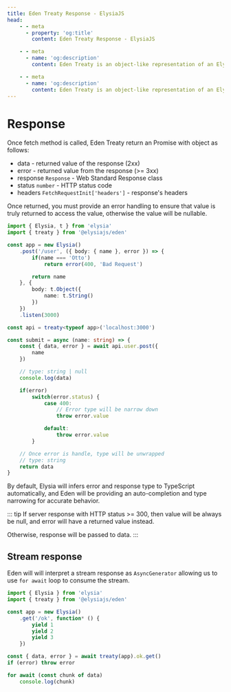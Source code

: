 ```yaml
---
title: Eden Treaty Response - ElysiaJS
head:
    - - meta
      - property: 'og:title'
        content: Eden Treaty Response - ElysiaJS

    - - meta
      - name: 'og:description'
        content: Eden Treaty is an object-like representation of an Elysia server, providing an end-to-end type safety, and a significantly improved developer experience. With Eden, we can fetch an API from Elysia server fully type-safe without code generation.

    - - meta
      - name: 'og:description'
        content: Eden Treaty is an object-like representation of an Elysia server, providing an end-to-end type safety, and a significantly improved developer experience. With Eden, we can fetch an API from Elysia server fully type-safe without code generation.
---
```


# Response
Once fetch method is called, Eden Treaty return an Promise with object as follows:
- data - returned value of the response (2xx)
- error - returned value from the response (>= 3xx)
- response `Response` - Web Standard Response class
- status `number` - HTTP status code
- headers `FetchRequestInit['headers']` - response's headers

Once returned, you must provide an error handling to ensure that value is truly returned to access the value, otherwise the value will be nullable.

```typescript twoslash
import { Elysia, t } from 'elysia'
import { treaty } from '@elysiajs/eden'

const app = new Elysia()
    .post('/user', ({ body: { name }, error }) => {
        if(name === 'Otto')
            return error(400, 'Bad Request')

        return name
    }, {
        body: t.Object({
            name: t.String()
        })
    })
    .listen(3000)

const api = treaty<typeof app>('localhost:3000')

const submit = async (name: string) => {
    const { data, error } = await api.user.post({
        name
    })

    // type: string | null
    console.log(data)

    if(error)
        switch(error.status) {
            case 400:
                // Error type will be narrow down
                throw error.value

            default:
                throw error.value
        }

    // Once error is handle, type will be unwrapped
    // type: string
    return data
}
```

By default, Elysia will infers error and response type to TypeScript automatically, and Eden will be providing an auto-completion and type narrowing for accurate behavior.

::: tip
If server response with HTTP status >= 300, then value will be always be null, and error will have a returned value instead.

Otherwise, response will be passed to data.
:::

## Stream response
Eden will will interpret a stream response as `AsyncGenerator` allowing us to use `for await` loop to consume the stream.


```typescript twoslash
import { Elysia } from 'elysia'
import { treaty } from '@elysiajs/eden'

const app = new Elysia()
	.get('/ok', function* () {
		yield 1
		yield 2
		yield 3
	})

const { data, error } = await treaty(app).ok.get()
if (error) throw error

for await (const chunk of data)
	console.log(chunk)
```
